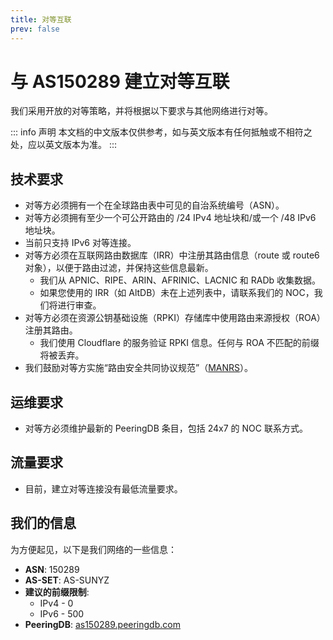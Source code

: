 ```yaml
---
title: 对等互联
prev: false
---
```


# 与 AS150289 建立对等互联

我们采用开放的对等策略，并将根据以下要求与其他网络进行对等。

::: info 声明
本文档的中文版本仅供参考，如与英文版本有任何抵触或不相符之处，应以英文版本为准。
:::

## 技术要求

- 对等方必须拥有一个在全球路由表中可见的自治系统编号（ASN）。
- 对等方必须拥有至少一个可公开路由的 /24 IPv4 地址块和/或一个 /48 IPv6 地址块。
- 当前只支持 IPv6 对等连接。
- 对等方必须在互联网路由数据库（IRR）中注册其路由信息（route 或 route6 对象），以便于路由过滤，并保持这些信息最新。
  - 我们从 APNIC、RIPE、ARIN、AFRINIC、LACNIC 和 RADb 收集数据。
  - 如果您使用的 IRR（如 AltDB）未在上述列表中，请联系我们的 NOC，我们将进行审查。
- 对等方必须在资源公钥基础设施（RPKI）存储库中使用路由来源授权（ROA）注册其路由。
  - 我们使用 Cloudflare 的服务验证 RPKI 信息。任何与 ROA 不匹配的前缀将被丢弃。
- 我们鼓励对等方实施“路由安全共同协议规范”（[MANRS](https://manrs.org)）。

## 运维要求

- 对等方必须维护最新的 PeeringDB 条目，包括 24x7 的 NOC 联系方式。

## 流量要求

- 目前，建立对等连接没有最低流量要求。

## 我们的信息

为方便起见，以下是我们网络的一些信息：

- **ASN**: 150289
- **AS-SET**: AS-SUNYZ
- **建议的前缀限制**:
  - IPv4 - 0
  - IPv6 - 500
- **PeeringDB**: [as150289.peeringdb.com](https://www.peeringdb.com/asn/150289)